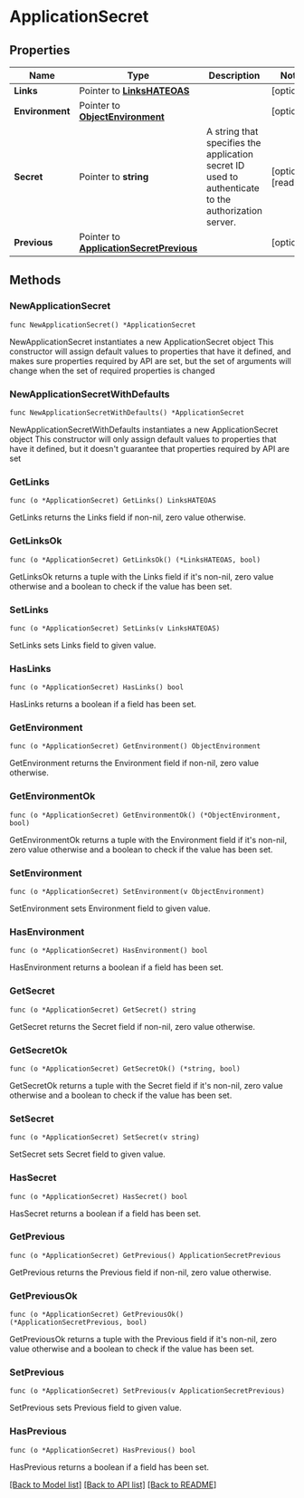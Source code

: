 # ApplicationSecret

## Properties

Name | Type | Description | Notes
------------ | ------------- | ------------- | -------------
**Links** | Pointer to [**LinksHATEOAS**](LinksHATEOAS.md) |  | [optional] 
**Environment** | Pointer to [**ObjectEnvironment**](ObjectEnvironment.md) |  | [optional] 
**Secret** | Pointer to **string** | A string that specifies the application secret ID used to authenticate to the authorization server. | [optional] [readonly] 
**Previous** | Pointer to [**ApplicationSecretPrevious**](ApplicationSecretPrevious.md) |  | [optional] 

## Methods

### NewApplicationSecret

`func NewApplicationSecret() *ApplicationSecret`

NewApplicationSecret instantiates a new ApplicationSecret object
This constructor will assign default values to properties that have it defined,
and makes sure properties required by API are set, but the set of arguments
will change when the set of required properties is changed

### NewApplicationSecretWithDefaults

`func NewApplicationSecretWithDefaults() *ApplicationSecret`

NewApplicationSecretWithDefaults instantiates a new ApplicationSecret object
This constructor will only assign default values to properties that have it defined,
but it doesn't guarantee that properties required by API are set

### GetLinks

`func (o *ApplicationSecret) GetLinks() LinksHATEOAS`

GetLinks returns the Links field if non-nil, zero value otherwise.

### GetLinksOk

`func (o *ApplicationSecret) GetLinksOk() (*LinksHATEOAS, bool)`

GetLinksOk returns a tuple with the Links field if it's non-nil, zero value otherwise
and a boolean to check if the value has been set.

### SetLinks

`func (o *ApplicationSecret) SetLinks(v LinksHATEOAS)`

SetLinks sets Links field to given value.

### HasLinks

`func (o *ApplicationSecret) HasLinks() bool`

HasLinks returns a boolean if a field has been set.

### GetEnvironment

`func (o *ApplicationSecret) GetEnvironment() ObjectEnvironment`

GetEnvironment returns the Environment field if non-nil, zero value otherwise.

### GetEnvironmentOk

`func (o *ApplicationSecret) GetEnvironmentOk() (*ObjectEnvironment, bool)`

GetEnvironmentOk returns a tuple with the Environment field if it's non-nil, zero value otherwise
and a boolean to check if the value has been set.

### SetEnvironment

`func (o *ApplicationSecret) SetEnvironment(v ObjectEnvironment)`

SetEnvironment sets Environment field to given value.

### HasEnvironment

`func (o *ApplicationSecret) HasEnvironment() bool`

HasEnvironment returns a boolean if a field has been set.

### GetSecret

`func (o *ApplicationSecret) GetSecret() string`

GetSecret returns the Secret field if non-nil, zero value otherwise.

### GetSecretOk

`func (o *ApplicationSecret) GetSecretOk() (*string, bool)`

GetSecretOk returns a tuple with the Secret field if it's non-nil, zero value otherwise
and a boolean to check if the value has been set.

### SetSecret

`func (o *ApplicationSecret) SetSecret(v string)`

SetSecret sets Secret field to given value.

### HasSecret

`func (o *ApplicationSecret) HasSecret() bool`

HasSecret returns a boolean if a field has been set.

### GetPrevious

`func (o *ApplicationSecret) GetPrevious() ApplicationSecretPrevious`

GetPrevious returns the Previous field if non-nil, zero value otherwise.

### GetPreviousOk

`func (o *ApplicationSecret) GetPreviousOk() (*ApplicationSecretPrevious, bool)`

GetPreviousOk returns a tuple with the Previous field if it's non-nil, zero value otherwise
and a boolean to check if the value has been set.

### SetPrevious

`func (o *ApplicationSecret) SetPrevious(v ApplicationSecretPrevious)`

SetPrevious sets Previous field to given value.

### HasPrevious

`func (o *ApplicationSecret) HasPrevious() bool`

HasPrevious returns a boolean if a field has been set.


[[Back to Model list]](../README.md#documentation-for-models) [[Back to API list]](../README.md#documentation-for-api-endpoints) [[Back to README]](../README.md)


